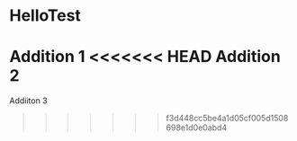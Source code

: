 HelloTest
=========
Addition 1
<<<<<<< HEAD
Addition 2
=======
Addiiton 3
>>>>>>> f3d448cc5be4a1d05cf005d1508698e1d0e0abd4
